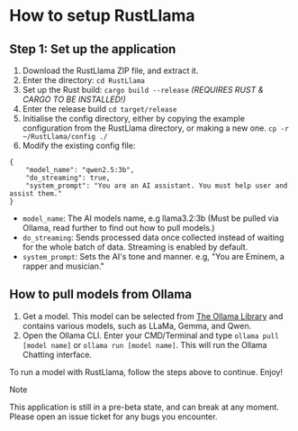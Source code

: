 # How to setup RustLlama
## Step 1: Set up the application
1. Download the RustLlama ZIP file, and extract it.
2. Enter the directory: `cd RustLlama`
3. Set up the Rust build: `cargo build --release` *(REQUIRES RUST & CARGO TO BE INSTALLED!)*
4. Enter the release build `cd target/release`
5. Initialise the config directory, either by copying the example configuration from the RustLlama directory, or making a new one. `cp -r ~/RustLlama/config ./`
6. Modify the existing config file:
```
{
    "model_name": "qwen2.5:3b",
    "do_streaming": true,
    "system_prompt": "You are an AI assistant. You must help user and assist them."
}
```
- `model_name`: The AI models name, e.g llama3.2:3b (Must be pulled via Ollama, read further to find out how to pull models.)
- `do_streaming`: Sends processed data once collected instead of waiting for the whole batch of data. Streaming is enabled by default.
- `system_prompt`: Sets the AI's tone and manner. e.g, "You are Eminem, a rapper and musician."

## How to pull models from Ollama
1. Get a model. This model can be selected from [The Ollama Library](https://ollama.com/library) and contains various models, such as LLaMa, Gemma, and Qwen.
2. Open the Ollama CLI. Enter your CMD/Terminal and type `ollama pull [model name]` or `ollama run [model name]`. This will run the Ollama Chatting interface. 

To run a model with RustLlama, follow the steps above to continue. Enjoy!

> [!NOTE]
> This application is still in a pre-beta state, and can break at any moment. Please open an issue ticket for any bugs you encounter.